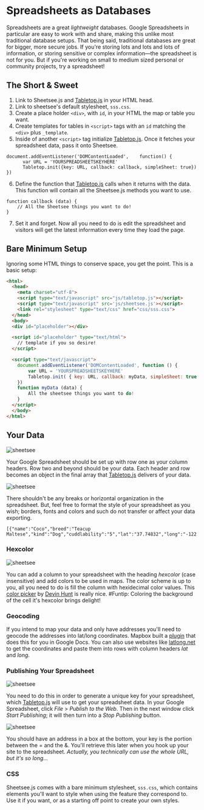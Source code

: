 # Spreadsheets as Databases

Spreadsheets are a great _lightweight_ databases. Google Spreadsheets in particular are easy to work with and share, making this unlike most traditional database setups. That being said, traditional databases are great for bigger, more secure jobs. If you're storing lots and lots and lots of information, or storing sensitive or complex information—the spreadsheet is not for you. But if you're working on small to medium sized personal or community projects, try a spreadsheet!

## The Short & Sweet

1. Link to Sheetsee.js and [Tabletop.js](https://github.com/jsoma/tabletop) in your HTML head.
2. Link to sheetsee's default stylesheet, `sss.css`.
3. Create a place holder `<div>`, with `id`, in your HTML the map or table you want.
4. Create templates for tables in `<script>` tags with an `id` matching the `<div>` plus `_template`.
5. Inside of another `<script>` tag initialize [Tabletop.js](https://github.com/jsoma/tabletop). Once it fetches your spreadsheet data, pass it onto Sheetsee.

```JS
document.addEventListener('DOMContentLoaded',    function() {
      var URL = 'YOURSPREADSHEETSKEYHERE'
      Tabletop.init({key: URL, callback: callback, simpleSheet: true})
})
```
6. Define the function that [Tabletop.js](https://github.com/jsoma/tabletop) calls when it returns with the data. This function will contain all the Sheetsee.js methods you want to use.

```JS
function callback (data) {
    // All the Sheetsee things you want to do!
}
```
7. Set it and forget. Now all you need to do is edit the spreadsheet and visitors will get the latest information every time they load the page.

## Bare Minimum Setup

Ignoring some HTML things to conserve space, you get the point. This is a basic setup:

```HTML
<html>
  <head>
    <meta charset="utf-8">
    <script type="text/javascript" src="js/tabletop.js"></script>
    <script type="text/javascript" src='js/sheetsee.js'></script>
    <link rel="stylesheet" type="text/css" href="css/sss.css">
  </head>
  <body>
  <div id="placeholder"></div>

  <script id="placeholder" type="text/html">
    // template if you so desire!
  </script>

  <script type="text/javascript">
    document.addEventListener('DOMContentLoaded', function () {
        var URL = 'YOURSPREADSHEETSKEYHERE'
        Tabletop.init( { key: URL, callback: myData, simpleSheet: true } )
    })
    function myData (data) {
        All the sheetsee things you want to do!
    }
  </script>
  </body>
</html>
```

## Your Data

![sheetsee](https://raw.github.com/jllord/sheetsee-cache/master/img/spreadsheettodata.png)

Your Google Spreadsheet should be set up with row one as your column headers. Row two and beyond should be your data.  Each header and row becomes an object in the final array that [Tabletop.js](https://github.com/jsoma/tabletop) delivers of your data.

![sheetsee](https://raw.github.com/jllord/sheetsee-cache/master/img/nonos.png)

There shouldn't be any breaks or horizontal organization in the spreadsheet. But, feel free to format the style of your spreadsheet as you wish; borders, fonts and colors and such do not transfer or affect your data exporting.

    [{"name":"Coco","breed":"Teacup Maltese","kind":"Dog","cuddlability":"5","lat":"37.74832","long":"-122.402158","picurl":"http://distilleryimage8.s3.amazonaws.com/98580826813011e2bbe622000a9f1270_7.jpg","hexcolor":"#ECECEC","rowNumber":1}...]

### Hexcolor

![sheetsee](https://raw.github.com/jllord/sheetsee-cache/master/img/hexcolors.png)

You can add a column to your spreadsheet with the heading _hexcolor_ (case insensitive) and add colors to be used in maps. The color scheme is up to you, all you need to do is fill the column with hexidecimal color values. This [color picker](http://color.hailpixel.com/) by [Devin Hunt](https://twitter.com/hailpixel) is really nice. #Funtip: Coloring the background of the cell it's hexcolor brings delight!

### Geocoding

If you intend to map your data and only have addresses you'll need to geocode the addresses into lat/long coordinates. Mapbox built a [plugin](http://mapbox.com/tilemill/docs/guides/google-docs/#geocoding) that does this for you in Google Docs. You can also use websites like [latlong.net](http://www.latlong.net) to get the coordinates and paste them into rows with column headers _lat_ and _long_.

### Publishing Your Spreadsheet

![sheetsee](https://raw.github.com/jllord/sheetsee-cache/master/img/publish.png)

You need to do this in order to generate a unique key for your spreadsheet, which [Tabletop.js](https://github.com/jsoma/tabletop) will use to get your spreadsheet data. In your Google Spreadsheet, click _File_ > _Publish to the Web_. Then in the next window click _Start Publishing_; it will then turn into a _Stop Publishing_ button.

![sheetsee](https://raw.github.com/jllord/sheetsee-cache/master/img/key.png)

You should have an address in a box at the bottom, your key is the portion between the = and the &. You'll retrieve this later when you hook up your site to the spreadsheet. _Actually, you technically can use the whole URL, but it's so long..._

### CSS

Sheetsee.js comes with a bare minimum stylesheet, `sss.css`, which contains elements you'll want to style when using the feature they correspond to. Use it if you want, or as a starting off point to create your own styles.
